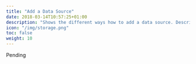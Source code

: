```yaml
---
title: "Add a Data Source"
date: 2018-03-14T10:57:25+01:00
description: "Shows the different ways how to add a data source. Describes the advantages and disadvantages of each approach."
icon: "/img/storage.png"
toc: false
weight: 10
---
```

Pending